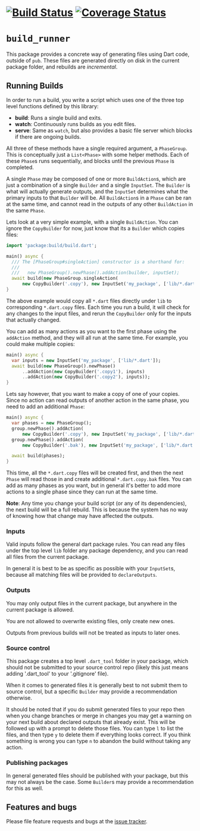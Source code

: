 # [![Build Status](https://travis-ci.org/dart-lang/build.svg?branch=master)](https://travis-ci.org/dart-lang/build) [![Coverage Status](https://coveralls.io/repos/dart-lang/build/badge.svg?branch=master)](https://coveralls.io/r/dart-lang/build)

# `build_runner`

This package provides a concrete way of generating files using Dart code,
outside of `pub`. These files are generated directly on disk in the current
package folder, and rebuilds are _incremental_.

## Running Builds

In order to run a build, you write a script which uses one of the three top
level functions defined by this library:

- **build**: Runs a single build and exits.
- **watch**: Continuously runs builds as you edit files.
- **serve**: Same as `watch`, but also provides a basic file server which blocks
    if there are ongoing builds.

All three of these methods have a single required argument, a `PhaseGroup`. This
is conceptually just a `List<Phase>` with some helper methods. Each of these
`Phase`s runs sequentially, and blocks until the previous `Phase` is completed.

A single `Phase` may be composed of one or more `BuildAction`s, which are just
a combination of a single `Builder` and a single `InputSet`. The `Builder` is
what will actually generate outputs, and the `InputSet` determines what the
primary inputs to that `Builder` will be. All `BuildAction`s in a `Phase` can
be ran at the same time, and cannot read in the outputs of any other
`BuildAction` in the same `Phase`.

Lets look at a very simple example, with a single `BuildAction`. You can ignore
the `CopyBuilder` for now, just know that its a `Builder` which copies files:

```dart
import 'package:build/build.dart';

main() async {
  /// The [PhaseGroup#singleAction] constructor is a shorthand for:
  ///
  ///   new PhaseGroup().newPhase().addAction(builder, inputSet);
  await build(new PhaseGroup.singleAction(
      new CopyBuilder('.copy'), new InputSet('my_package', ['lib/*.dart'])));
}
```

The above example would copy all `*.dart` files directly under `lib` to
corresponding `*.dart.copy` files. Each time you run a build, it will check for
any changes to the input files, and rerun the `CopyBuilder` only for the inputs
that actually changed.

You can add as many actions as you want to the first phase using the `addAction`
method, and they will all run at the same time. For example, you could make
multiple copies:

```dart
main() async {
  var inputs = new InputSet('my_package', ['lib/*.dart']);
  await build(new PhaseGroup().newPhase()
      ..addAction(new CopyBuilder('.copy1'), inputs)
      ..addAction(new CopyBuilder('.copy2'), inputs));
}
```

Lets say however, that you want to make a copy of one of your copies. Since
no action can read outputs of another action in the same phase, you need to add
an additional `Phase`:

```dart
main() async {
  var phases = new PhaseGroup();
  group.newPhase().addAction(
      new CopyBuilder('.copy'), new InputSet('my_package', ['lib/*.dart']));
  group.newPhase().addAction(
      new CopyBuilder('.bak'), new InputSet('my_package', ['lib/*.dart.copy']));

  await build(phases);
}
```

This time, all the `*.dart.copy` files will be created first, and then the next
`Phase` will read those in and create additional `*.dart.copy.bak` files. You
can add as many phases as you want, but in general it's better to add more
actions to a single phase since they can run at the same time.

**Note**: Any time you change your build script (or any of its dependencies),
the next build will be a full rebuild. This is because the system has no way
of knowing how that change may have affected the outputs.

### Inputs

Valid inputs follow the general dart package rules. You can read any files under
the top level `lib` folder any package dependency, and you can read all files
from the current package.

In general it is best to be as specific as possible with your `InputSet`s,
because all matching files will be provided to `declareOutputs`.

### Outputs

You may only output files in the current package, but anywhere in the current
package is allowed.

You are not allowed to overwrite existing files, only create new ones.

Outputs from previous builds will not be treated as inputs to later ones.

### Source control

This package creates a top level `.dart_tool` folder in your package, which
should not be submitted to your source control repo (likely this just means
adding '.dart_tool' to your '.gitignore' file).

When it comes to generated files it is generally best to not submit them to
source control, but a specific `Builder` may provide a recommendation otherwise.

It should be noted that if you do submit generated files to your repo then when
you change branches or merge in changes you may get a warning on your next build
about declared outputs that already exist. This will be followed up with a
prompt to delete those files. You can type `l` to list the files, and then type
`y` to delete them if everything looks correct. If you think something is wrong
you can type `n` to abandon the build without taking any action.

### Publishing packages

In general generated files should be published with your package, but this may
not always be the case. Some `Builder`s may provide a recommendation for this as
well.

## Features and bugs

Please file feature requests and bugs at the [issue tracker][tracker].

[tracker]: https://github.com/dart-lang/build/issues
